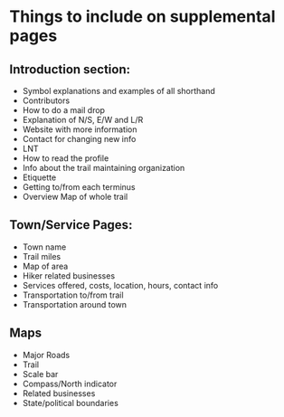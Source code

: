 # Things to include on supplemental pages

## Introduction section:

 - Symbol explanations and examples of all shorthand
 - Contributors
 - How to do a mail drop
 - Explanation of N/S, E/W and L/R
 - Website with more information
 - Contact for changing new info
 - LNT
 - How to read the profile
 - Info about the trail maintaining organization
 - Etiquette
 - Getting to/from each terminus
 - Overview Map of whole trail

## Town/Service Pages:

 - Town name
 - Trail miles
 - Map of area
 - Hiker related businesses
 - Services offered, costs, location, hours, contact info
 - Transportation to/from trail
 - Transportation around town

## Maps

 - Major Roads
 - Trail
 - Scale bar
 - Compass/North indicator
 - Related businesses
 - State/political boundaries
 
	




